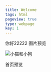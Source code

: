 ```yaml
---
title: Welcome
tags: html
pageview: true
type: webpage
key: 1
---
```

你好22222
图片预览

![小猫和小狗](https://pic.superbed.cn/item/5dde5da38e0e2e3ee9bfc48c.jpg)

<!--more-->

首页预览